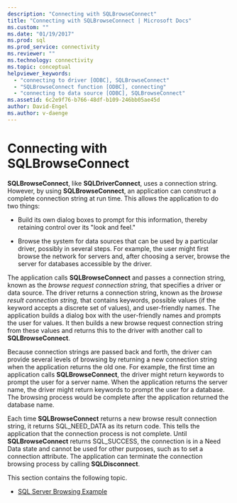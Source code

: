 ```yaml
---
description: "Connecting with SQLBrowseConnect"
title: "Connecting with SQLBrowseConnect | Microsoft Docs"
ms.custom: ""
ms.date: "01/19/2017"
ms.prod: sql
ms.prod_service: connectivity
ms.reviewer: ""
ms.technology: connectivity
ms.topic: conceptual
helpviewer_keywords: 
  - "connecting to driver [ODBC], SQLBrowseConnect"
  - "SQLBrowseConnect function [ODBC], connecting"
  - "connecting to data source [ODBC], SQLBrowseConnect"
ms.assetid: 6c2e9f76-b766-48df-b109-246bb05ae45d
author: David-Engel
ms.author: v-daenge
---
```

# Connecting with SQLBrowseConnect
**SQLBrowseConnect**, like **SQLDriverConnect**, uses a connection string. However, by using **SQLBrowseConnect**, an application can construct a complete connection string at run time. This allows the application to do two things:  
  
-   Build its own dialog boxes to prompt for this information, thereby retaining control over its "look and feel."  
  
-   Browse the system for data sources that can be used by a particular driver, possibly in several steps. For example, the user might first browse the network for servers and, after choosing a server, browse the server for databases accessible by the driver.  
  
 The application calls **SQLBrowseConnect** and passes a connection string, known as the *browse request connection string,* that specifies a driver or data source. The driver returns a connection string, known as the *browse result connection string,* that contains keywords, possible values (if the keyword accepts a discrete set of values), and user-friendly names. The application builds a dialog box with the user-friendly names and prompts the user for values. It then builds a new browse request connection string from these values and returns this to the driver with another call to **SQLBrowseConnect**.  
  
 Because connection strings are passed back and forth, the driver can provide several levels of browsing by returning a new connection string when the application returns the old one. For example, the first time an application calls **SQLBrowseConnect**, the driver might return keywords to prompt the user for a server name. When the application returns the server name, the driver might return keywords to prompt the user for a database. The browsing process would be complete after the application returned the database name.  
  
 Each time **SQLBrowseConnect** returns a new browse result connection string, it returns SQL_NEED_DATA as its return code. This tells the application that the connection process is not complete. Until **SQLBrowseConnect** returns SQL_SUCCESS, the connection is in a Need Data state and cannot be used for other purposes, such as to set a connection attribute. The application can terminate the connection browsing process by calling **SQLDisconnect**.  
  
 This section contains the following topic.  
  
-   [SQL Server Browsing Example](../../../odbc/reference/develop-app/sql-server-browsing-example.md)
